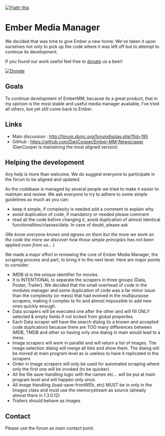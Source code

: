 <a href="http://flattr.com/thing/1321788/" target="_blank"><img src="http://api.flattr.com/button/flattr-badge-large.png" alt="Flattr this" title="Flattr this" border="0" /></a>

# Ember Media Manager

We decided that was time to give Ember a new home. We've taken it upon ourselves not only to pick up the code where it was left off but to attempt to continue its development.

If you found our work useful feel free to [donate](https://www.paypal.com/cgi-bin/webscr?cmd=_donations&business=VWVJCUV3KAUX2&lc=CH&item_name=Ember%2dTeam%3a%20DanCooper%2c%20m%2esavazzi%20%26%20Cocotus&currency_code=USD&bn=PP%2dDonationsBF%3abtn_donateCC_LG%2egif%3aNonHosted) us a beer!

[![Donate](https://www.paypalobjects.com/en_US/i/btn/btn_donate_SM.gif)](https://www.paypal.com/cgi-bin/webscr?cmd=_donations&business=VWVJCUV3KAUX2&lc=CH&item_name=Ember%2dTeam%3a%20DanCooper%2c%20m%2esavazzi%20%26%20Cocotus&currency_code=USD&bn=PP%2dDonationsBF%3abtn_donateCC_LG%2egif%3aNonHosted)

## Goals
To continue development of EmberMM, because its a great product, that in my opinion is the most stable and useful media manager available, I've tried all others, but yet still come back to Ember.

## Links
- Main discussion : http://forum.xbmc.org/forumdisplay.php?fid=195
- GitHub : https://github.com/DanCooper/Ember-MM-Newscraper (DanCooper is mainaining the most aligned version)

## Helping the development
Any help is more than welcome. We do suggest everyone to participate in the forum to be aligned and updated.

As the codebase is managed by several people we tried to make it easier to maintain and review. We ask everyone to try to adhere to some simple guidelines as much as you can:
- keep it simple, if complexity is needed add a comment to explain why
- avoid duplication of code, if mandatory or needed please comment
- read all the code before changing it, avoid duplication of almost identical functionalities/classes/data. In case of doubt, please ask

_(We know everyone knows and agrees on them but the more we work on the code the more we discover how those simple principles has not been applied even from us... )_

We made a major effort in reviewing the core of Ember Media Manager, the scraping process and part, to bring it to the next level. Here are major points to consider:
- IMDB id is the unique identifier for movies.
- It is INTENTIONAL to separate the scrapers in three groups (Data, Poster, Trailer). We decided that the small overhead of code in the modules manager and some duplication of code was a far minor issue than the complexity (or mess) that had evolved in the multipurpose scrapers, making it complex to fix and almost impossible to add new ones quickly enough.
- Data scrapers will be executed one after the other and will fill ONLY selected & empty fields if not locked from global properites
- Each Data scraper will have the search dialog (is a known and accepted code duplication) because there are TOO many differences between IMDB, TMDB and other so having only one dialog in main would lead to a mess.
- Image scrapers will work in parallel and will return a list of images. The image selection dialog will merge all lists and show them. The dialog will be moved at main program level as is useless to have it replicated in the scrapers
- Order in Image scrapers will only be used for automated scraping where only the first one will be invoked (to be quicker)
- All the file save-handling logic with the names etc... will be put at main program level and will happen only once.
- All image Handling (load-save-fromWEb, etc) MUST be in only in the Images class and must use the memorystream as source (already almost there in 1.3.0.12)
- Trailers should behave as images


## Contact
Please use the forum as main contact point.
